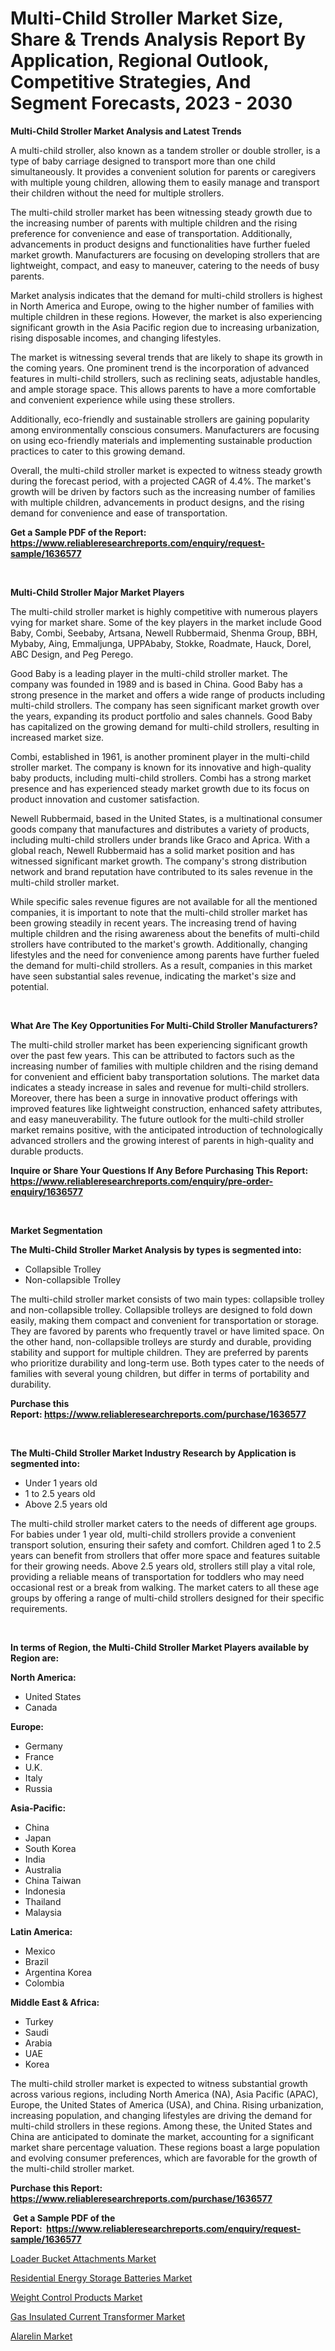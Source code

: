 <p><h1>Multi-Child Stroller Market Size, Share & Trends Analysis Report By Application, Regional Outlook, Competitive Strategies, And Segment Forecasts, 2023 - 2030</h1></p><p><strong>Multi-Child Stroller Market Analysis and Latest Trends</strong></p>
<p><p>A multi-child stroller, also known as a tandem stroller or double stroller, is a type of baby carriage designed to transport more than one child simultaneously. It provides a convenient solution for parents or caregivers with multiple young children, allowing them to easily manage and transport their children without the need for multiple strollers.</p><p>The multi-child stroller market has been witnessing steady growth due to the increasing number of parents with multiple children and the rising preference for convenience and ease of transportation. Additionally, advancements in product designs and functionalities have further fueled market growth. Manufacturers are focusing on developing strollers that are lightweight, compact, and easy to maneuver, catering to the needs of busy parents.</p><p>Market analysis indicates that the demand for multi-child strollers is highest in North America and Europe, owing to the higher number of families with multiple children in these regions. However, the market is also experiencing significant growth in the Asia Pacific region due to increasing urbanization, rising disposable incomes, and changing lifestyles.</p><p>The market is witnessing several trends that are likely to shape its growth in the coming years. One prominent trend is the incorporation of advanced features in multi-child strollers, such as reclining seats, adjustable handles, and ample storage space. This allows parents to have a more comfortable and convenient experience while using these strollers.</p><p>Additionally, eco-friendly and sustainable strollers are gaining popularity among environmentally conscious consumers. Manufacturers are focusing on using eco-friendly materials and implementing sustainable production practices to cater to this growing demand.</p><p>Overall, the multi-child stroller market is expected to witness steady growth during the forecast period, with a projected CAGR of 4.4%. The market's growth will be driven by factors such as the increasing number of families with multiple children, advancements in product designs, and the rising demand for convenience and ease of transportation.</p></p>
<p><strong>Get a Sample PDF of the Report:&nbsp; <a href="https://www.reliableresearchreports.com/enquiry/request-sample/1636577">https://www.reliableresearchreports.com/enquiry/request-sample/1636577</a></strong></p>
<p>&nbsp;</p>
<p><strong>Multi-Child Stroller Major Market Players</strong></p>
<p><p>The multi-child stroller market is highly competitive with numerous players vying for market share. Some of the key players in the market include Good Baby, Combi, Seebaby, Artsana, Newell Rubbermaid, Shenma Group, BBH, Mybaby, Aing, Emmaljunga, UPPAbaby, Stokke, Roadmate, Hauck, Dorel, ABC Design, and Peg Perego.</p><p>Good Baby is a leading player in the multi-child stroller market. The company was founded in 1989 and is based in China. Good Baby has a strong presence in the market and offers a wide range of products including multi-child strollers. The company has seen significant market growth over the years, expanding its product portfolio and sales channels. Good Baby has capitalized on the growing demand for multi-child strollers, resulting in increased market size.</p><p>Combi, established in 1961, is another prominent player in the multi-child stroller market. The company is known for its innovative and high-quality baby products, including multi-child strollers. Combi has a strong market presence and has experienced steady market growth due to its focus on product innovation and customer satisfaction.</p><p>Newell Rubbermaid, based in the United States, is a multinational consumer goods company that manufactures and distributes a variety of products, including multi-child strollers under brands like Graco and Aprica. With a global reach, Newell Rubbermaid has a solid market position and has witnessed significant market growth. The company's strong distribution network and brand reputation have contributed to its sales revenue in the multi-child stroller market.</p><p>While specific sales revenue figures are not available for all the mentioned companies, it is important to note that the multi-child stroller market has been growing steadily in recent years. The increasing trend of having multiple children and the rising awareness about the benefits of multi-child strollers have contributed to the market's growth. Additionally, changing lifestyles and the need for convenience among parents have further fueled the demand for multi-child strollers. As a result, companies in this market have seen substantial sales revenue, indicating the market's size and potential.</p></p>
<p>&nbsp;</p>
<p><strong>What Are The Key Opportunities For Multi-Child Stroller Manufacturers?</strong></p>
<p><p>The multi-child stroller market has been experiencing significant growth over the past few years. This can be attributed to factors such as the increasing number of families with multiple children and the rising demand for convenient and efficient baby transportation solutions. The market data indicates a steady increase in sales and revenue for multi-child strollers. Moreover, there has been a surge in innovative product offerings with improved features like lightweight construction, enhanced safety attributes, and easy maneuverability. The future outlook for the multi-child stroller market remains positive, with the anticipated introduction of technologically advanced strollers and the growing interest of parents in high-quality and durable products.</p></p>
<p><strong>Inquire or Share Your Questions If Any Before Purchasing This Report: <a href="https://www.reliableresearchreports.com/enquiry/pre-order-enquiry/1636577">https://www.reliableresearchreports.com/enquiry/pre-order-enquiry/1636577</a></strong></p>
<p>&nbsp;</p>
<p><strong>Market Segmentation</strong></p>
<p><strong>The Multi-Child Stroller Market Analysis by types is segmented into:</strong></p>
<p><ul><li>Collapsible Trolley</li><li>Non-collapsible Trolley</li></ul></p>
<p><p>The multi-child stroller market consists of two main types: collapsible trolley and non-collapsible trolley. Collapsible trolleys are designed to fold down easily, making them compact and convenient for transportation or storage. They are favored by parents who frequently travel or have limited space. On the other hand, non-collapsible trolleys are sturdy and durable, providing stability and support for multiple children. They are preferred by parents who prioritize durability and long-term use. Both types cater to the needs of families with several young children, but differ in terms of portability and durability.</p></p>
<p><strong>Purchase this Report:&nbsp;<a href="https://www.reliableresearchreports.com/purchase/1636577">https://www.reliableresearchreports.com/purchase/1636577</a></strong></p>
<p>&nbsp;</p>
<p><strong>The Multi-Child Stroller Market Industry Research by Application is segmented into:</strong></p>
<p><ul><li>Under 1 years old</li><li>1 to 2.5 years old</li><li>Above 2.5 years old</li></ul></p>
<p><p>The multi-child stroller market caters to the needs of different age groups. For babies under 1 year old, multi-child strollers provide a convenient transport solution, ensuring their safety and comfort. Children aged 1 to 2.5 years can benefit from strollers that offer more space and features suitable for their growing needs. Above 2.5 years old, strollers still play a vital role, providing a reliable means of transportation for toddlers who may need occasional rest or a break from walking. The market caters to all these age groups by offering a range of multi-child strollers designed for their specific requirements.</p></p>
<p>&nbsp;</p>
<p><strong>In terms of Region, the Multi-Child Stroller Market Players available by Region are:</strong></p>
<p>
    <p> <strong> North America: </strong>
        <ul>
            <li>United States</li>
            <li>Canada</li>
        </ul>
        </p> 
    <p> <strong> Europe: </strong>
        <ul>
            <li>Germany</li>
            <li>France</li>
            <li>U.K.</li>
            <li>Italy</li>
            <li>Russia</li>
        </ul>
        </p> 
    <p> <strong> Asia-Pacific: </strong>
        <ul>
            <li>China</li>
            <li>Japan</li>
            <li>South Korea</li>
            <li>India</li>
            <li>Australia</li>
            <li>China Taiwan</li>
            <li>Indonesia</li>
            <li>Thailand</li>
            <li>Malaysia</li>
        </ul>
        </p> 
    <p> <strong> Latin America: </strong>
        <ul>
            <li>Mexico</li>
            <li>Brazil</li>
            <li>Argentina Korea</li>
            <li>Colombia</li>
        </ul>
        </p> 
    <p> <strong> Middle East & Africa: </strong>
        <ul>
            <li>Turkey</li>
            <li>Saudi</li>
            <li>Arabia</li>
            <li>UAE</li>
            <li>Korea</li>
        </ul>
    </p>
    </p>
<p><p>The multi-child stroller market is expected to witness substantial growth across various regions, including North America (NA), Asia Pacific (APAC), Europe, the United States of America (USA), and China. Rising urbanization, increasing population, and changing lifestyles are driving the demand for multi-child strollers in these regions. Among these, the United States and China are anticipated to dominate the market, accounting for a significant market share percentage valuation. These regions boast a large population and evolving consumer preferences, which are favorable for the growth of the multi-child stroller market.</p></p>
<p><strong>Purchase this Report: <a href="https://www.reliableresearchreports.com/purchase/1636577">https://www.reliableresearchreports.com/purchase/1636577</a></strong></p>
<p>&nbsp;<strong>Get a Sample PDF of the Report:&nbsp;&nbsp;<a href="https://www.reliableresearchreports.com/enquiry/request-sample/1636577">https://www.reliableresearchreports.com/enquiry/request-sample/1636577</a></strong></p>
<p><strong></strong></p>
<p><p><a href="https://www.linkedin.com/pulse/loader-bucket-attachments-market-size-2023-2030-global-9rnie/">Loader Bucket Attachments Market</a></p><p><a href="https://www.linkedin.com/pulse/residential-energy-storage-batteries-market-size-share-amp-trends-rrncf/">Residential Energy Storage Batteries Market</a></p><p><a href="https://medium.com/@draft.web.back/weight-control-products-market-opportunities-and-strategies-forecast-for-period-from-2023-2030-38aa4239b041">Weight Control Products Market</a></p><p><a href="https://github.com/RichRobinson5/Market-Research-Report-List-1/blob/main/gas-insulated-current-transformer-market.md">Gas Insulated Current Transformer Market</a></p><p><a href="https://medium.com/@wall.see.write/alarelin-market-analysis-its-cagr-market-segmentation-and-global-industry-overview-82e0df29294f">Alarelin Market</a></p></p>